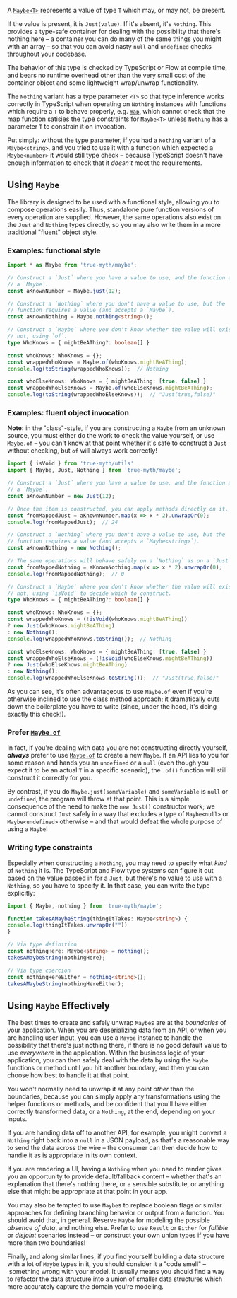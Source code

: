 A [`Maybe<T>`](#maybe) represents a value of type `T` which may, or may not,
be present.

If the value is present, it is `Just(value)`. If it's absent, it's `Nothing`.
This provides a type-safe container for dealing with the possibility that
there's nothing here – a container you can do many of the same things you
might with an array – so that you can avoid nasty `null` and `undefined`
checks throughout your codebase.

The behavior of this type is checked by TypeScript or Flow at compile time,
and bears no runtime overhead other than the very small cost of the container
object and some lightweight wrap/unwrap functionality.

The `Nothing` variant has a type parameter `<T>` so that type inference works
correctly in TypeScript when operating on `Nothing` instances with functions
which require a `T` to behave properly, e.g. [`map`](#map), which cannot
check that the map function satisies the type constraints for `Maybe<T>`
unless `Nothing` has a parameter `T` to constrain it on invocation.

Put simply: without the type parameter, if you had a `Nothing` variant of a
`Maybe<string>`, and you tried to use it with a function which expected a
`Maybe<number>` it would still type check – because TypeScript doesn't have
enough information to check that it *doesn't* meet the requirements.

## Using `Maybe`

The library is designed to be used with a functional style, allowing you to
compose operations easily. Thus, standalone pure function versions of every
operation are supplied. However, the same operations also exist on the `Just`
and `Nothing` types directly, so you may also write them in a more
traditional "fluent" object style.

### Examples: functional style

```ts
import * as Maybe from 'true-myth/maybe';

// Construct a `Just` where you have a value to use, and the function accepts
// a `Maybe`.
const aKnownNumber = Maybe.just(12);

// Construct a `Nothing` where you don't have a value to use, but the
// function requires a value (and accepts a `Maybe`).
const aKnownNothing = Maybe.nothing<string>();

// Construct a `Maybe` where you don't know whether the value will exist or
// not, using `of`.
type WhoKnows = { mightBeAThing?: boolean[] }

const whoKnows: WhoKnows = {};
const wrappedWhoKnows = Maybe.of(whoKnows.mightBeAThing);
console.log(toString(wrappedWhoKnows));  // Nothing

const whoElseKnows: WhoKnows = { mightBeAThing: [true, false] }
const wrappedWhoElseKnows = Maybe.of(whoElseKnows.mightBeAThing);
console.log(toString(wrappedWhoElseKnows));  // "Just(true,false)"
```

### Examples: fluent object invocation

**Note:** in the "class"-style, if you are constructing a `Maybe` from an
unknown source, you must either do the work to check the value yourself, or
use `Maybe.of` – you can't know at that point whether it's safe to construct
a `Just` without checking, but `of` will always work correctly!

```ts
import { isVoid } from 'true-myth/utils'
import { Maybe, Just, Nothing } from 'true-myth/maybe';

// Construct a `Just` where you have a value to use, and the function accepts
// a `Maybe`.
const aKnownNumber = new Just(12);

// Once the item is constructed, you can apply methods directly on it.
const fromMappedJust = aKnownNumber.map(x => x * 2).unwrapOr(0);
console.log(fromMappedJust);  // 24

// Construct a `Nothing` where you don't have a value to use, but the
// function requires a value (and accepts a `Maybe<string>`).
const aKnownNothing = new Nothing();

// The same operations will behave safely on a `Nothing` as on a `Just`:
const fromMappedNothing = aKnownNothing.map(x => x * 2).unwrapOr(0);
console.log(fromMappedNothing);  // 0

// Construct a `Maybe` where you don't know whether the value will exist or
// not, using `isVoid` to decide which to construct.
type WhoKnows = { mightBeAThing?: boolean[] }

const whoKnows: WhoKnows = {};
const wrappedWhoKnows = (!isVoid(whoKnows.mightBeAThing))
? new Just(whoKnows.mightBeAThing)
: new Nothing();
console.log(wrappedWhoKnows.toString());  // Nothing

const whoElseKnows: WhoKnows = { mightBeAThing: [true, false] }
const wrappedWhoElseKnows = (!isVoid(whoElseKnows.mightBeAThing))
? new Just(whoElseKnows.mightBeAThing)
: new Nothing();
console.log(wrappedWhoElseKnows.toString());  // "Just(true,false)"
```

As you can see, it's often advantageous to use `Maybe.of` even if you're
otherwise inclined to use the class method approach; it dramatically cuts
down the boilerplate you have to write (since, under the hood, it's doing
exactly this check!).

### Prefer [`Maybe.of`]

[`Maybe.of`]: #of

In fact, if you're dealing with data you are not constructing directly
yourself, ***always*** prefer to use [`Maybe.of`] to create a new `Maybe`.
If an API lies to you for some reason and hands you an `undefined` or a
`null` (even though you expect it to be an actual `T` in a specific
scenario), the `.of()` function will still construct it correctly for you.

By contrast, if you do `Maybe.just(someVariable)` and `someVariable` is
`null` or `undefined`, the program will throw at that point. This is a
simple consequence of the need to make the `new Just()` constructor work; we
cannot construct `Just` safely in a way that excludes a type of `Maybe<null>`
or `Maybe<undefined>` otherwise – and that would defeat the whole purpose of
using a `Maybe`!

### Writing type constraints

Especially when constructing a `Nothing`, you may need to specify what *kind*
of `Nothing` it is. The TypeScript and Flow type systems can figure it out
based on the value passed in for a `Just`, but there's no value to use with a
`Nothing`, so you have to specify it. In that case, you can write the type
explicitly:

```ts
import { Maybe, nothing } from 'true-myth/maybe';

function takesAMaybeString(thingItTakes: Maybe<string>) {
console.log(thingItTakes.unwrapOr(""))
}

// Via type definition
const nothingHere: Maybe<string> = nothing();
takesAMaybeString(nothingHere);

// Via type coercion
const nothingHereEither = nothing<string>();
takesAMaybeString(nothingHereEither);
```

## Using `Maybe` Effectively

The best times to create and safely unwrap `Maybe`s are at the *boundaries* of
your application. When you are deserializing data from an API, or when you are
handling user input, you can use a `Maybe` instance to handle the possibility
that there's just nothing there, if there is no good default value to use
*everywhere* in the application. Within the business logic of your
application, you can then safely deal with the data by using the `Maybe`
functions or method until you hit another boundary, and then you can choose
how best to handle it at that point.

You won't normally need to unwrap it at any point *other* than the boundaries,
because you can simply apply any transformations using the helper functions or
methods, and be confident that you'll have either correctly transformed data,
or a `Nothing`, at the end, depending on your inputs.

If you are handing data off to another API, for example, you might convert a
`Nothing` right back into a `null` in a JSON payload, as that's a reasonable
way to send the data across the wire – the consumer can then decide how to
handle it as is appropriate in its own context.

If you are rendering a UI, having a `Nothing` when you need to render gives
you an opportunity to provide default/fallback content – whether that's an
explanation that there's nothing there, or a sensible substitute, or anything
else that might be appropriate at that point in your app.

You may also be tempted to use `Maybe`s to replace boolean flags or similar
approaches for defining branching behavior or output from a function. You
should avoid that, in general. Reserve `Maybe` for modeling the possible
*absence of data*, and nothing else. Prefer to use `Result` or `Either` for
*fallible* or *disjoint* scenarios instead – or construct your own union types
if you have more than two boundaries!

Finally, and along similar lines, if you find yourself building a data
structure with a lot of `Maybe` types in it, you should consider it a "code
smell" – something wrong with your model. It usually means you should find a
way to refactor the data structure into a union of smaller data structures
which more accurately capture the domain you're modeling.